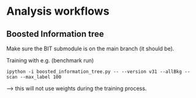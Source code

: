 # Analysis workflows

## Boosted Information tree

Make sure the BIT submodule is on the main branch (it should be).

Training with e.g. (benchmark run)

``` shell
ipython -i boosted_information_tree.py -- --version v31 --allBkg --scan --max_label 100
```
--> this will not use weights during the training process.
